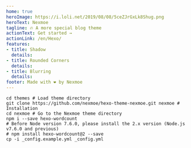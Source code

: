 ```yaml
---
home: true
heroImage: https://i.loli.net/2019/08/08/5ceZJrGxLk8Shug.png
heroText: Nexmoe
tagline: 🔥 A more special blog theme
actionText: Get started →
actionLink: /en/Hexo/
features:
- title: Shadow
  details: 
- title: Rounded Corners
  details: 
- title: Blurring
  details: 
footer: Made with ❤ by Nexmoe
---
```


    cd themes # Load theme directory
    git clone https://github.com/nexmoe/hexo-theme-nexmoe.git nexmoe # Installation
    cd nexmoe # Go to the Nexmoe theme directory
    npm i --save hexo-wordcount
    # Before Node version 7.6.0, please install the 2.x version (Node.js v7.6.0 and previous)
    # npm install hexo-wordcount@2 --save
    cp -i _config.example.yml _config.yml
